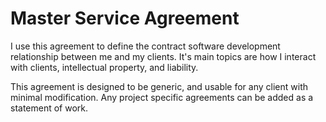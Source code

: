 # Master Service Agreement
I use this agreement to define the contract software development relationship between me and my clients. It's main topics are how I interact with clients, intellectual property, and liability.

This agreement is designed to be generic, and usable for any client with minimal modification. Any project specific agreements can be added as a statement of work.
